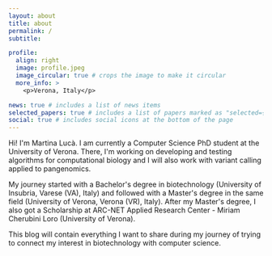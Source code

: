 ```yaml
---
layout: about
title: about
permalink: /
subtitle: 

profile:
  align: right
  image: profile.jpeg
  image_circular: true # crops the image to make it circular
  more_info: >
    <p>Verona, Italy</p>

news: true # includes a list of news items
selected_papers: true # includes a list of papers marked as "selected={true}"
social: true # includes social icons at the bottom of the page
---
```


Hi! I'm Martina Lucà. I am currently a Computer Science PhD student at the University of Verona. There, I'm working on developing and testing algorithms for computational biology and I will also work with variant calling applied to pangenomics. 

My journey started with a Bachelor's degree in biotechnology (University of Insubria, Varese (VA), Italy) and followed with a Master's degree in the same field (University of Verona, Verona (VR), Italy). After my Master's degree, I also got a Scholarship at ARC-NET Applied Research Center - Miriam Cherubini Loro (University of Verona).

This blog will contain everything I want to share during my journey of trying to connect my interest in biotechnology with computer science. 